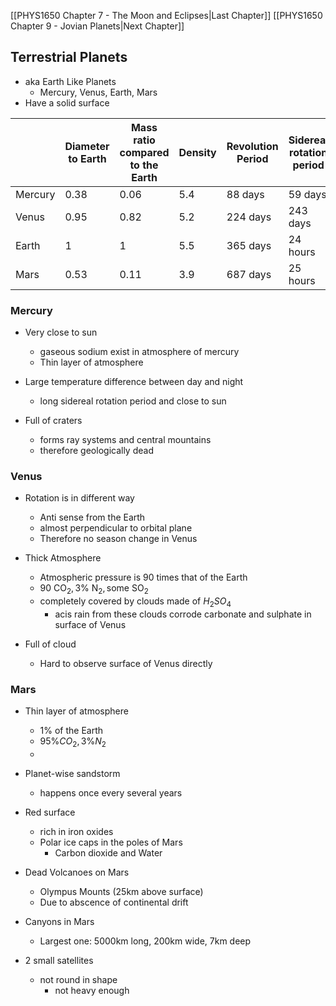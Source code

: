 
[[PHYS1650 Chapter 7 - The Moon and Eclipses|Last Chapter]]  [[PHYS1650 Chapter 9 - Jovian Planets|Next Chapter]]


## Terrestrial Planets
- aka Earth Like Planets
	- Mercury, Venus, Earth, Mars
- Have a solid surface


|         | Diameter to Earth | Mass ratio compared to the Earth | Density | Revolution Period | Sidereal rotation period | No. of satellites |
| ------- | ----------------- | -------------------------------- | ------- | ----------------- | ------------------------ | ----------------- |
| Mercury | 0.38              | 0.06                             | 5.4     | 88 days           | 59 days                  | 0                 |
| Venus   | 0.95              | 0.82                             | 5.2     | 224 days          | 243 days                 | 0                 |
| Earth   | 1                 | 1                                | 5.5     | 365 days          | 24 hours                 | 1                 |
| Mars    | 0.53              | 0.11                             | 3.9     | 687 days          | 25 hours                 | 2                 |

### Mercury
- Very close to sun
	- gaseous sodium exist in atmosphere of mercury
	- Thin layer of atmosphere

- Large temperature difference between day and night
	- long sidereal rotation period and close to sun

- Full of craters
	- forms ray systems and central mountains
	- therefore geologically dead

### Venus
- Rotation is in different way
	- Anti sense from the Earth
	- almost perpendicular to orbital plane
	- Therefore no season change in Venus

- Thick Atmosphere
	- Atmospheric pressure is 90 times that of the Earth
	- $90 \text{ CO}_2, 3\% \text{ N}_2, \text{some SO}_2$
	- completely covered by clouds made of $H_2SO_4$
		- acis rain from these clouds corrode carbonate and sulphate in surface of Venus

- Full of cloud
	- Hard to observe surface of Venus directly


### Mars
- Thin layer of atmosphere
	- 1% of the Earth
	- $95\% CO_2, 3\% N_2$
	- 
- Planet-wise sandstorm
	- happens once every several years

- Red surface
	- rich in iron oxides
	- Polar ice caps in the poles of Mars
		- Carbon dioxide and Water

- Dead Volcanoes on Mars
	- Olympus Mounts (25km above surface)
	- Due to abscence of continental drift
- Canyons in Mars
	- Largest one: 5000km long, 200km wide, 7km deep

- 2 small satellites
	- not round in shape
		- not heavy enough 

